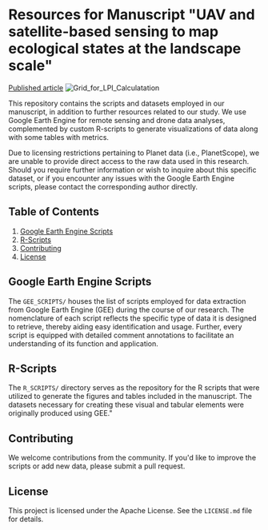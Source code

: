 # Resources for Manuscript "UAV and satellite-based sensing to map ecological states at the landscape scale"
[Published article](https://doi.org/10.4236/oje.2023.138035)
![Grid_for_LPI_Calculatation](https://github.com/gponce-ars/esmap/assets/20215136/5188dd2d-81f0-47ba-8e40-3bc60f086b1f)

This repository contains the scripts and datasets employed in our manuscript, in addition to further resources related to our study. We use Google Earth Engine for remote sensing and drone data analyses, complemented by custom R-scripts to generate visualizations of data along with some tables with metrics. 

Due to licensing restrictions pertaining to Planet data (i.e., PlanetScope), we are unable to provide direct access to the raw data used in this research. Should you require further information or wish to inquire about this specific dataset, or if you encounter any issues with the Google Earth Engine scripts, please contact the corresponding author directly.

## Table of Contents

1. [Google Earth Engine Scripts](#google-earth-engine-scripts)
2. [R-Scripts](#r-scripts)
3. [Contributing](#contributing)
4. [License](#license)

## Google Earth Engine Scripts

The `GEE_SCRIPTS/`  houses the list of scripts employed for data extraction from Google Earth Engine (GEE) during the course of our research. The nomenclature of each script reflects the specific type of data it is designed to retrieve, thereby aiding easy identification and usage. Further, every script is equipped with detailed comment annotations to facilitate an understanding of its function and application.

## R-Scripts

The `R_SCRIPTS/` directory serves as the repository for the R scripts that were utilized to generate the figures and tables included in the manuscript. The datasets necessary for creating these visual and tabular elements were originally produced using GEE."

## Contributing

We welcome contributions from the community. If you'd like to improve the scripts or add new data, please submit a pull request.

## License

This project is licensed under the Apache License. See the `LICENSE.md` file for details.
